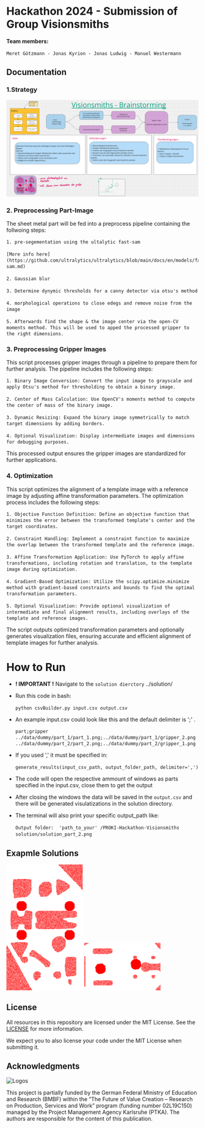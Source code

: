 # Hackathon 2024 - Submission of Group Visionsmiths

**Team members:**

`Meret Götzmann
    - Jonas Kyrion
    - Jonas Ludwig
    - Manuel Westermann`

## Documentation

### 1.Strategy
<img src="Strategy.png" alt="An example solution"/>


### 2. Preprocessing Part-Image

The sheet metal part will be fed into a preprocess pipeline containing the follwoing steps:

    1. pre-segementation using the ultalytic fast-sam

    [More info here](https://github.com/ultralytics/ultralytics/blob/main/docs/en/models/fast-sam.md)

    2. Gaussian blur 

    3. Determine dynymic thresholds for a canny detector via otsu's method
    
    4. morphological operations to close edegs and remove noise from the image 

    5. Afterwards find the shape & the image center via the open-CV moments method. This will be used to apped the processed gripper to the right dimensions.

### 3. Preprocessing Gripper Images
This script processes gripper images through a pipeline to prepare them for further analysis. The pipeline includes the following steps:

    1. Binary Image Conversion: Convert the input image to grayscale and apply Otsu's method for thresholding to obtain a binary image.

    2. Center of Mass Calculation: Use OpenCV's moments method to compute the center of mass of the binary image.

    3. Dynamic Resizing: Expand the binary image symmetrically to match target dimensions by adding borders.

    4. Optional Visualization: Display intermediate images and dimensions for debugging purposes.

This processed output ensures the gripper images are standardized for further applications.

### 4. Optimization 

This script optimizes the alignment of a template image with a reference image by adjusting affine transformation parameters. The optimization process includes the following steps:

    1. Objective Function Definition: Define an objective function that minimizes the error between the transformed template's center and the target coordinates.

    2. Constraint Handling: Implement a constraint function to maximize the overlap between the transformed template and the reference image.

    3. Affine Transformation Application: Use PyTorch to apply affine transformations, including rotation and translation, to the template image during optimization.

    4. Gradient-Based Optimization: Utilize the scipy.optimize.minimize method with gradient-based constraints and bounds to find the optimal transformation parameters.

    5. Optional Visualization: Provide optional visualization of intermediate and final alignment results, including overlays of the template and reference images.

The script outputs optimized transformation parameters and optionally generates visualization files, ensuring accurate and efficient alignment of template images for further analysis.

# How to Run
- **! IMPORTANT !**   Navigate to the `solution dierctory` ../solution/

- Run this code in bash:

    `python csvBuilder.py input.csv output.csv`

- An example input.csv could look like this and the default delimiter is ';' . 
    
    
    ```csv
    part;gripper
    ../data/dummy/part_1/part_1.png;../data/dummy/part_1/gripper_2.png
    ../data/dummy/part_2/part_2.png;../data/dummy/part_2/gripper_1.png

- If you used ',' it must be specified in:

    `generate_results(input_csv_path, output_folder_path, delimiter=',')`

- The code will open the respective ammount of windows as parts specified in the input.csv, close them to get the output

- After closing the windows the data will be saved in the `output.csv` and there will be generated visulatizations in the solution directory.

- The terminal will also print your specific output_path like: 

    `Output folder:  'path_to_your' /PROKI-Hackathon-Visionsmiths solution/solution_part_2.png`




## Exapmle Solutions 

<img src="solution/solution_part_1.png" alt="An example input image" width="200px" /> 
<img src="solution/solution_part_2.png" alt="An example solution" width="200px" />

## License

All resources in this repository are licensed under the MIT License. See the [LICENSE](LICENSE) for more information.

We expect you to also license your code under the MIT License when submitting it.

## Acknowledgments

<img src="doc/logos-all.png" alt="Logos" width="600px" />

This project is partially funded by the German Federal Ministry of Education and Research (BMBF) within the “The Future of Value Creation – Research on Production, Services and Work” program (funding number 02L19C150) managed by the Project Management Agency Karlsruhe (PTKA).
The authors are responsible for the content of this publication.
